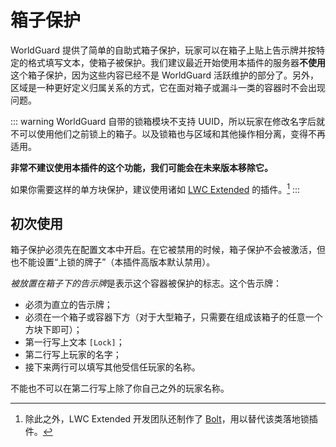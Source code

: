 # 箱子保护

WorldGuard 提供了简单的自助式箱子保护，玩家可以在箱子上贴上告示牌并按特定的格式填写文本，使箱子被保护。我们建议最近开始使用本插件的服务器**不使用**这个箱子保护，因为这些内容已经不是 WorldGuard 活跃维护的部分了。另外，区域是一种更好定义归属关系的方式，它在面对箱子或漏斗一类的容器时不会出现问题。

::: warning
WorldGuard 自带的锁箱模块不支持 UUID，所以玩家在修改名字后就不可以使用他们之前锁上的箱子。以及锁箱也与区域和其他操作相分离，变得不再适用。

**非常不建议使用本插件的这个功能，我们可能会在未来版本移除它。**

如果你需要这样的单方块保护，建议使用诸如 [LWC Extended](https://github.com/pop4959/LWCX) 的插件。[^1]
:::

## 初次使用

箱子保护必须先在配置文本中开启。在它被禁用的时候，箱子保护不会被激活，但也不能设置“上锁的牌子”（本插件高版本默认禁用）。

*被放置在箱子下的告示牌*是表示这个容器被保护的标志。这个告示牌：

* 必须为直立的告示牌；
* 必须在一个箱子或容器下方（对于大型箱子，只需要在组成该箱子的任意一个方块下即可）；
* 第一行写上文本 `[Lock]`；
* 第二行写上玩家的名字；
* 接下来两行可以填写其他受信任玩家的名称。

不能也不可以在第二行写上除了你自己之外的玩家名称。

[^1]: 除此之外，LWC Extended 开发团队还制作了 [Bolt](https://modrinth.com/plugin/bolt)，用以替代该类落地锁插件。